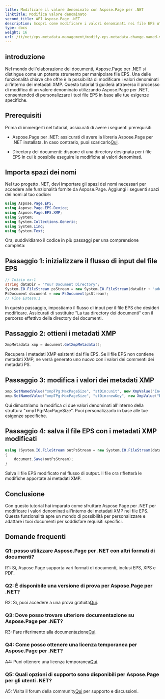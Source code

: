 ```yaml
---
title: Modificare il valore denominato con Aspose.Page per .NET
linktitle: Modifica valore denominato
second_title: API Aspose.Page .NET
description: Scopri come modificare i valori denominati nei file EPS utilizzando Aspose.Page per .NET. Personalizza facilmente i metadati XMP per un'elaborazione dei documenti su misura.
type: docs
weight: 16
url: /it/net/eps-metadata-management/modify-eps-metadata-change-named-value/
---
```

## introduzione

Nel mondo dell'elaborazione dei documenti, Aspose.Page per .NET si distingue come un potente strumento per manipolare file EPS. Una delle funzionalità chiave che offre è la possibilità di modificare i valori denominati all'interno dei metadati XMP. Questo tutorial ti guiderà attraverso il processo di modifica di un valore denominato utilizzando Aspose.Page per .NET, consentendoti di personalizzare i tuoi file EPS in base alle tue esigenze specifiche.

## Prerequisiti

Prima di immergerti nel tutorial, assicurati di avere i seguenti prerequisiti:

-  Aspose.Page per .NET: assicurati di avere la libreria Aspose.Page per .NET installata. In caso contrario, puoi scaricarlo[Qui](https://releases.aspose.com/page/net/).

- Directory dei documenti: dispone di una directory designata per i file EPS in cui è possibile eseguire le modifiche ai valori denominati.

## Importa spazi dei nomi

Nel tuo progetto .NET, devi importare gli spazi dei nomi necessari per accedere alle funzionalità fornite da Aspose.Page. Aggiungi i seguenti spazi dei nomi al tuo codice:

```csharp
using Aspose.Page.EPS;
using Aspose.Page.EPS.Device;
using Aspose.Page.EPS.XMP;
using System;
using System.Collections.Generic;
using System.Linq;
using System.Text;
```

Ora, suddividiamo il codice in più passaggi per una comprensione completa:

## Passaggio 1: inizializzare il flusso di input del file EPS

```csharp
// Inizio ex:1
string dataDir = "Your Document Directory";
System.IO.FileStream psStream = new System.IO.FileStream(dataDir + "add_named_value_input.eps", System.IO.FileMode.Open, System.IO.FileAccess.Read);
PsDocument document = new PsDocument(psStream);
// Fine Estesa:1
```

In questo passaggio, impostiamo il flusso di input per il file EPS che desideri modificare. Assicurati di sostituire "La tua directory dei documenti" con il percorso effettivo della directory dei documenti.

## Passaggio 2: ottieni i metadati XMP

```csharp
XmpMetadata xmp = document.GetXmpMetadata();
```

Recupera i metadati XMP esistenti dal file EPS. Se il file EPS non contiene metadati XMP, ne verrà generato uno nuovo con i valori dei commenti dei metadati PS.

## Passaggio 3: modifica i valori dei metadati XMP

```csharp
xmp.SetNamedValue("xmpTPg:MaxPageSize", "stDim:unit", new XmpValue("Inches"));
xmp.SetNamedValue("xmpTPg:MaxPageSize", "stDim:newKey", new XmpValue("NewValue"));
```

Qui dimostriamo la modifica di due valori denominati all'interno della struttura "xmpTPg:MaxPageSize". Puoi personalizzarlo in base alle tue esigenze specifiche.

## Passaggio 4: salva il file EPS con i metadati XMP modificati

```csharp
using (System.IO.FileStream outPsStream = new System.IO.FileStream(dataDir + "change_named_value_output.eps", System.IO.FileMode.Create, System.IO.FileAccess.Write))
{
    document.Save(outPsStream);
}
```

Salva il file EPS modificato nel flusso di output. Il file ora rifletterà le modifiche apportate ai metadati XMP.

## Conclusione

Con questo tutorial hai imparato come sfruttare Aspose.Page per .NET per modificare i valori denominati all'interno dei metadati XMP nei file EPS. Questa funzionalità apre un mondo di possibilità per personalizzare e adattare i tuoi documenti per soddisfare requisiti specifici.

## Domande frequenti

### Q1: posso utilizzare Aspose.Page per .NET con altri formati di documenti?

R1: Sì, Aspose.Page supporta vari formati di documenti, inclusi EPS, XPS e PDF.

### Q2: È disponibile una versione di prova per Aspose.Page per .NET?

 R2: Sì, puoi accedere a una prova gratuita[Qui](https://releases.aspose.com/).

### Q3: Dove posso trovare ulteriore documentazione su Aspose.Page per .NET?

 R3: Fare riferimento alla documentazione[Qui](https://reference.aspose.com/page/net/).

### Q4: Come posso ottenere una licenza temporanea per Aspose.Page per .NET?

 A4: Puoi ottenere una licenza temporanea[Qui](https://purchase.aspose.com/temporary-license/).

### Q5: Quali opzioni di supporto sono disponibili per Aspose.Page per gli utenti .NET?

 A5: Visita il forum della community[Qui](https://forum.aspose.com/c/page/39) per supporto e discussioni.